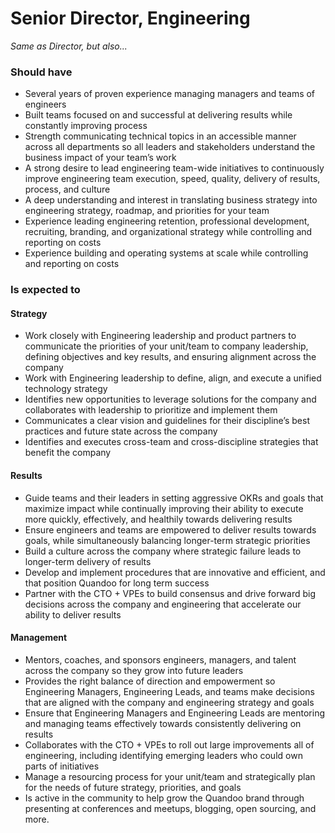Senior Director, Engineering
=====================
*Same as Director, but also...*

### Should have
* Several years of proven experience managing managers and teams of engineers
* Built teams focused on and successful at delivering results while constantly improving process
* Strength communicating technical topics in an accessible manner across all departments so all leaders and stakeholders understand the business impact of your team’s work
* A strong desire to lead engineering team-wide initiatives to continuously improve engineering team execution, speed, quality, delivery of results, process, and culture
* A deep understanding and interest in translating business strategy into engineering strategy, roadmap, and priorities for your team
* Experience leading engineering retention, professional development, recruiting, branding, and organizational strategy while controlling and reporting on costs 
* Experience building and operating systems at scale while controlling and reporting on costs

### Is expected to

#### Strategy  
* Work closely with  Engineering leadership and product partners to communicate the priorities of your unit/team to company leadership, defining objectives and key results, and ensuring alignment across the company
* Work with Engineering leadership to define, align, and execute a unified technology strategy
* Identifies new opportunities to leverage solutions for the company and collaborates with leadership to prioritize and implement them
* Communicates a clear vision and guidelines for their discipline’s best practices and future state across the company
* Identifies and executes cross-team and cross-discipline strategies that benefit the company

#### Results
* Guide teams and their leaders in setting aggressive OKRs and goals that maximize impact while continually improving their ability to execute more quickly, effectively, and healthily towards delivering results
* Ensure engineers and teams are empowered to deliver results towards goals, while simultaneously balancing longer-term strategic priorities
* Build a culture across the company where strategic failure leads to longer-term delivery of results
* Develop and implement procedures that are innovative and efficient, and that position Quandoo for long term success
* Partner with the CTO + VPEs to build consensus and drive forward big decisions across the company and engineering that accelerate our ability to deliver results 

#### Management

* Mentors, coaches, and sponsors engineers, managers, and talent across the company so they grow into future leaders
* Provides the right balance of direction and empowerment so Engineering Managers, Engineering Leads, and teams make decisions that are aligned with the company and engineering strategy and goals
* Ensure that Engineering Managers and Engineering Leads are mentoring and managing teams effectively towards consistently delivering on results
* Collaborates with the CTO + VPEs to roll out large improvements all of engineering, including identifying emerging leaders who could own parts of initiatives
* Manage a resourcing process for your unit/team and strategically plan for the needs of future strategy, priorities, and goals
* Is active in the community to help grow the Quandoo brand through presenting at conferences and meetups, blogging, open sourcing, and more.
